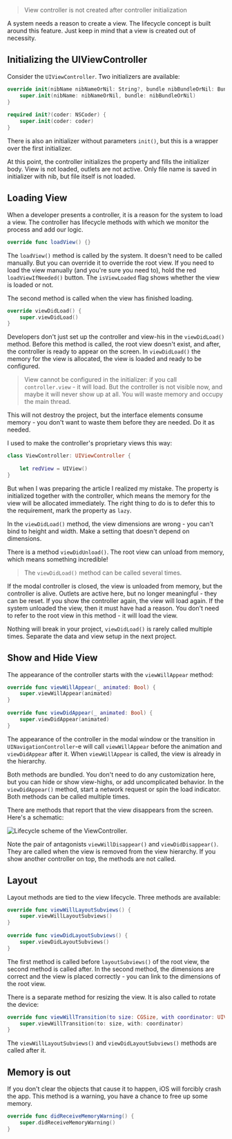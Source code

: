 > View controller is not created after controller initialization

A system needs a reason to create a view. The lifecycle concept is built around this feature. Just keep in mind that a view is created out of necessity.

## Initializing the UIViewController

Consider the `UIViewController`. Two initializers are available:

```swift
override init(nibName nibNameOrNil: String?, bundle nibBundleOrNil: Bundle?) {
    super.init(nibName: nibNameOrNil, bundle: nibBundleOrNil)
}
    
required init?(coder: NSCoder) {
    super.init(coder: coder)
}
```

There is also an initializer without parameters `init()`, but this is a wrapper over the first initializer.

At this point, the controller initializes the property and fills the initializer body. View is not loaded, outlets are not active. Only file name is saved in initializer with nib, but file itself is not loaded.

## Loading View

When a developer presents a controller, it is a reason for the system to load a view. The controller has lifecycle methods with which we monitor the process and add our logic.

```swift
override func loadView() {}
```

The `loadView()` method is called by the system. It doesn't need to be called manually. But you can override it to override the root view. If you need to load the view manually (and you're sure you need to), hold the red `loadViewIfNeeded()` button. The `isViewLoaded` flag shows whether the view is loaded or not.

The second method is called when the view has finished loading.

```swift
override viewDidLoad() {
    super.viewDidLoad()
}
```

Developers don't just set up the controller and view-his in the `viewDidLoad()` method. Before this method is called, the root view doesn't exist, and after, the controller is ready to appear on the screen. In `viewDidLoad()` the memory for the view is allocated, the view is loaded and ready to be configured.

> View cannot be configured in the initializer: if you call `controller.view` - it will load. But the controller is not visible now, and maybe it will never show up at all. You will waste memory and occupy the main thread.

This will not destroy the project, but the interface elements consume memory - you don't want to waste them before they are needed. Do it as needed.

I used to make the controller's proprietary views this way:

```swift
class ViewController: UIViewController {
    
    let redView = UIView()
}
```

But when I was preparing the article I realized my mistake. The property is initialized together with the controller, which means the memory for the view will be allocated immediately. The right thing to do is to defer this to the requirement, mark the property as `lazy`.

In the `viewDidLoad()` method, the view dimensions are wrong - you can't bind to height and width. Make a setting that doesn't depend on dimensions.

There is a method `viewDidUnload()`. The root view can unload from memory, which means something incredible!

> The `viewDidLoad()` method can be called several times.

If the modal controller is closed, the view is unloaded from memory, but the controller is alive. Outlets are active here, but no longer meaningful - they can be reset. If you show the controller again, the view will load again. If the system unloaded the view, then it must have had a reason. You don't need to refer to the root view in this method - it will load the view.

Nothing will break in your project, `viewDidLoad()` is rarely called multiple times. Separate the data and view setup in the next project.

## Show and Hide View

The appearance of the controller starts with the `viewWillAppear` method:

```swift
override func viewWillAppear(_ animated: Bool) {
    super.viewWillAppear(animated)
}
    
override func viewDidAppear(_ animated: Bool) {
    super.viewDidAppear(animated)
}
```

The appearance of the controller in the modal window or the transition in `UINavigationController`-e will call `viewWillAppear` before the animation and `viewDidAppear` after it. When `viewWillAppear` is called, the view is already in the hierarchy.

Both methods are bundled. You don't need to do any customization here, but you can hide or show view-highs, or add uncomplicated behavior. In the `viewDidAppear()` method, start a network request or spin the load indicator. Both methods can be called multiple times.

There are methods that report that the view disappears from the screen. Here's a schematic:

![Lifecycle scheme of the `ViewController`.](https://cdn.sparrowcode.io/tutorials/uiviewcontroller-lifecycle/header-en.jpg)

Note the pair of antagonists `viewWillDisappear()` and `viewDidDisappear()`. They are called when the view is removed from the view hierarchy. If you show another controller on top, the methods are not called.

## Layout

Layout methods are tied to the view lifecycle. Three methods are available:

```swift
override func viewWillLayoutSubviews() {
    super.viewWillLayoutSubviews()
}
    
override func viewDidLayoutSubviews() {
    super.viewDidLayoutSubviews()
}
```

The first method is called before `layoutSubviews()` of the root view, the second method is called after. In the second method, the dimensions are correct and the view is placed correctly - you can link to the dimensions of the root view.

There is a separate method for resizing the view. It is also called to rotate the device:

```swift
override func viewWillTransition(to size: CGSize, with coordinator: UIViewControllerTransitionCoordinator) {
    super.viewWillTransition(to: size, with: coordinator)
}
```

The `viewWillLayoutSubviews()` and `viewDidLayoutSubviews()` methods are called after it.

## Memory is out

If you don't clear the objects that cause it to happen, iOS will forcibly crash the app. This method is a warning, you have a chance to free up some memory.

```swift
override func didReceiveMemoryWarning() {
    super.didReceiveMemoryWarning()
}
```
